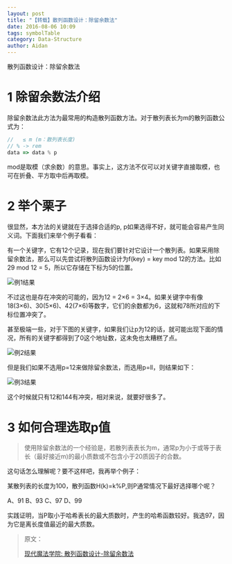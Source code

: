 ```yaml
---
layout: post
title: "【转载】散列函数设计：除留余数法"
date: 2016-08-06 10:09
tags: symbolTable
category: Data-Structure
author: Aidan
---
```


散列函数设计：除留余数法

# 1 除留余数法介绍

除留余数法此方法为最常用的构造散列函数方法。对于散列表长为m的散列函数公式为：

```javascript
//   ≤ m (m：散列表长度)
// % -> rem
data => data % p
```

mod是取模（求余数）的意思。事实上，这方法不仅可以对关键字直接取模，也可在折叠、平方取中后再取模。

# 2 举个栗子

很显然，本方法的关键就在于选择合适的p, p如果选得不好，就可能会容易产生同义词。下面我们来举个例子看看：

有一个关键字，它有12个记录，现在我们要针对它设计一个散列表。如果采用除留余数法，那么可以先尝试将散列函数设计为f(key) = key mod 12的方法。比如29 mod 12 = 5，所以它存储在下标为5的位置。

![例1结果](/asset/images/writing/2016-08-06-symblo-table-hash-method-mod/001.jpg)

不过这也是存在冲突的可能的，因为12 = 2×6 = 3×4。如果关键字中有像18(3×6)、30(5×6)、42(7×6)等数字，它们的余数都为6，这就和78所对应的下标位置冲突了。

甚至极端一些，对于下图的关键字，如果我们让p为12的话，就可能出现下面的情况，所有的关键字都得到了0这个地址数，这未免也太糟糕了点。

![例2结果](/asset/images/writing/2016-08-06-symblo-table-hash-method-mod/002.jpg)

但是我们如果不选用p=12来做除留余数法，而选用p=ll，则结果如下：

![例3结果](/asset/images/writing/2016-08-06-symblo-table-hash-method-mod/003.jpg)

这个时候就只有12和144有冲突，相对来说，就要好很多了。

# 3 如何合理选取p值

>使用除留余数法的一个经验是，若散列表表长为m，通常p为小于或等于表长（最好接近m)的最小质数或不包含小于20质因子的合数。

这句话怎么理解呢？要不这样吧，我再举个例子：

某散列表的长度为100，散列函数H(k)=k%P,则P通常情况下最好选择哪个呢？

A、91 B、93 C、97 D、99

实践证明，当P取小于哈希表长的最大质数时，产生的哈希函数较好。我选97，因为它是离长度值最近的最大质数。

>原文：
>
>[现代魔法学院: 散列函数设计-除留余数法](http://www.nowamagic.net/academy/detail/3008040)